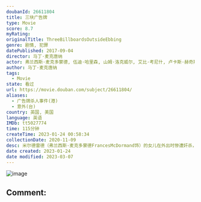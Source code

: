 ```yaml
---
doubanId: 26611804
title: 三块广告牌
type: Movie
score: 8.7
myRating: 
originalTitle: ThreeBillboardsOutsideEbbing
genre: 剧情, 犯罪
datePublished: 2017-09-04
director: 马丁·麦克唐纳
actor: 弗兰西斯·麦克多蒙德, 伍迪·哈里森, 山姆·洛克威尔, 艾比·考尼什, 卢卡斯·赫奇斯, 彼特·丁拉基, 约翰·浩克斯, 卡赖伯·兰德里·琼斯, 凯瑟琳·纽顿, 凯瑞·康顿, 泽利科·伊万内克, 萨玛拉·维文, 克拉克·彼得斯, 尼克·瑟西, 阿曼达·沃伦, 玛拉雅·瑞沃拉·德鲁, 布兰登·萨克斯顿, 迈克尔·艾伦·米利甘, 桑迪·马丁, 克里斯托弗·贝瑞, 杰瑞温塞特, 马库斯·里尔·布朗, 劳伦斯·特纳, 西拉·阿特伍德, 里亚·梅·阿特伍德, 达里尔·布里特
author: 马丁·麦克唐纳
tags:
  - Movie
state: 看过
url: https://movie.douban.com/subject/26611804/
aliases:
  - 广告牌杀人事件(港)
  - 意外(台)
country: 英国, 美国
language: 英语
IMDb: tt5027774
time: 115分钟
createTime: 2023-01-24 00:58:34
collectionDate: 2020-11-09
desc: 米尔德雷德（弗兰西斯·麦克多蒙德FrancesMcDormand饰）的女儿在外出时惨遭奸杀，米尔德雷德和丈夫查理（约翰·哈克斯JohnHawkes饰）之间的婚姻因此走到了尽头，如今，她同儿...
date created: 2023-01-24
date modified: 2023-03-07
---
```


![image](p2510081688.jpg)

Comment:
---
